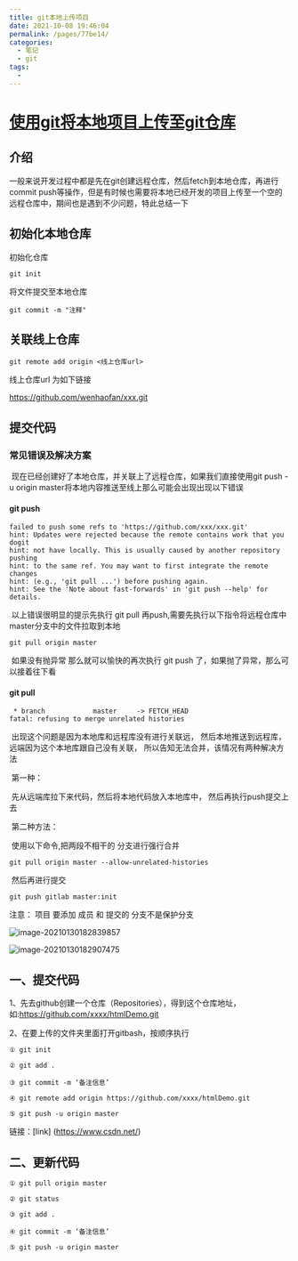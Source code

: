```yaml
---
title: git本地上传项目
date: 2021-10-08 19:46:04
permalink: /pages/77be14/
categories:
  - 笔记
  - git
tags:
  - 
---
```

# [使用git将本地项目上传至git仓库](https://www.cnblogs.com/fanwenhao/p/10841133.html)




## 介绍

一般来说开发过程中都是先在git创建远程仓库，然后fetch到本地仓库，再进行commit push等操作，但是有时候也需要将本地已经开发的项目上传至一个空的远程仓库中，期间也是遇到不少问题，特此总结一下

## 初始化本地仓库

初始化仓库

```
git init
```

将文件提交至本地仓库

```
git commit -m "注释"
```

## 关联线上仓库

```
git remote add origin <线上仓库url>
```

线上仓库url 为如下链接

https://github.com/wenhaofan/xxx.git

## 提交代码

###   常见错误及解决方案

​        现在已经创建好了本地仓库，并关联上了远程仓库，如果我们直接使用git push -u origin master将本地内容推送至线上那么可能会出现出现以下错误

####     git push

```
failed to push some refs to 'https://github.com/xxx/xxx.git'
hint: Updates were rejected because the remote contains work that you dogit
hint: not have locally. This is usually caused by another repository pushing
hint: to the same ref. You may want to first integrate the remote changes
hint: (e.g., 'git pull ...') before pushing again.
hint: See the 'Note about fast-forwards' in 'git push --help' for details.
```

​    以上错误很明显的提示先执行 git pull 再push,需要先执行以下指令将远程仓库中master分支中的文件拉取到本地

```
git pull origin master
```

​    如果没有抛异常 那么就可以愉快的再次执行 git push 了，如果抛了异常，那么可以接着往下看

####     git pull

```
 * branch            master     -> FETCH_HEAD
fatal: refusing to merge unrelated histories
```

​    出现这个问题是因为本地库和远程库没有进行关联远， 然后本地推送到远程库， 远端因为这个本地库跟自己没有关联， 所以告知无法合并，该情况有两种解决方法

​    第一种：	

​    先从远端库拉下来代码，然后将本地代码放入本地库中， 然后再执行push提交上去 

​    第二种方法：

​    使用以下命令,把两段不相干的 分支进行强行合并

```
git pull origin master --allow-unrelated-histories
```

​    然后再进行提交

```
git push gitlab master:init
```





注意： 项目 要添加 成员 和 提交的 分支不是保护分支

![image-20210130182839857](https://gitee.com/zxqzhuzhu/imgs/raw/master/image-20210130182839857.png)

![image-20210130182907475](https://gitee.com/zxqzhuzhu/imgs/raw/master/image-20210130182907475.png)



## 一、提交代码

1、先去github创建一个仓库（Repositories），得到这个仓库地址，如:https://github.com/xxxx/htmlDemo.git

2、在要上传的文件夹里面打开gitbash，按顺序执行

```
① git init

② git add .

③ git commit -m ‘备注信息’

④ git remote add origin https://github.com/xxxx/htmlDemo.git

⑤ git push -u origin master
```

链接：[link] (https://www.csdn.net/)

## 二、更新代码

```
① git pull origin master

② git status

③ git add .

④ git commit -m ‘备注信息’

⑤ git push -u origin master
```


